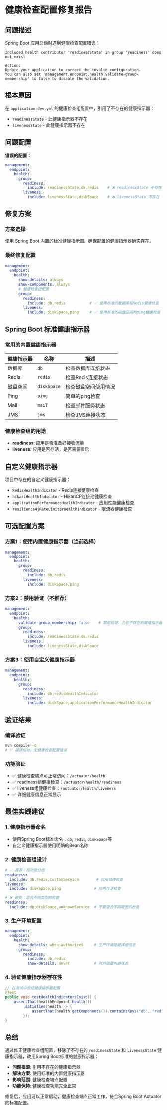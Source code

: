 # 健康检查配置修复报告

## 问题描述

Spring Boot 应用启动时遇到健康检查配置错误：

```
Included health contributor 'readinessState' in group 'readiness' does not exist

Action:
Update your application to correct the invalid configuration.
You can also set 'management.endpoint.health.validate-group-membership' to false to disable the validation.
```

## 根本原因

在 `application-dev.yml` 的健康检查组配置中，引用了不存在的健康指示器：
- `readinessState` - 此健康指示器不存在
- `livenessState` - 此健康指示器不存在

## 问题配置

**错误的配置：**
```yaml
management:
  endpoint:
    health:
      group:
        readiness:
          include: readinessState,db,redis    # ❌ readinessState 不存在
        liveness:
          include: livenessState,diskSpace    # ❌ livenessState 不存在
```

## 修复方案

### 方案选择
使用 Spring Boot 内置的标准健康指示器，确保配置的健康指示器确实存在。

### 最终修复配置
```yaml
management:
  endpoint:
    health:
      show-details: always
      show-components: always
      # 健康检查组配置
      group:
        readiness:
          include: db,redis           # ✅ 使用标准的数据库和Redis健康检查
        liveness:
          include: diskSpace,ping     # ✅ 使用标准的磁盘空间和ping健康检查
```

## Spring Boot 标准健康指示器

### 常用的内置健康指示器
| 健康指示器 | 名称 | 描述 |
|-----------|------|------|
| 数据库 | `db` | 检查数据库连接状态 |
| Redis | `redis` | 检查Redis连接状态 |
| 磁盘空间 | `diskSpace` | 检查磁盘空间使用情况 |
| Ping | `ping` | 简单的ping检查 |
| Mail | `mail` | 检查邮件服务状态 |
| JMS | `jms` | 检查JMS连接状态 |

### 健康检查组的用途
- **readiness**: 应用是否准备好接收流量
- **liveness**: 应用是否存活，是否需要重启

## 自定义健康指示器

项目中存在的自定义健康指示器：
- `RedisHealthIndicator` - Redis连接健康检查
- `hikariHealthIndicator` - HikariCP连接池健康检查  
- `applicationPerformanceHealthIndicator` - 应用性能健康检查
- `resilience4jRateLimiterHealthIndicator` - 限流器健康检查

## 可选配置方案

### 方案1：使用内置健康指示器（当前选择）
```yaml
management:
  endpoint:
    health:
      group:
        readiness:
          include: db,redis
        liveness:
          include: diskSpace,ping
```

### 方案2：禁用验证（不推荐）
```yaml
management:
  endpoint:
    health:
      validate-group-membership: false    # 禁用验证，允许不存在的健康指示器
      group:
        readiness:
          include: readinessState,db,redis
        liveness:
          include: livenessState,diskSpace
```

### 方案3：使用自定义健康指示器
```yaml
management:
  endpoint:
    health:
      group:
        readiness:
          include: db,redisHealthIndicator
        liveness:
          include: diskSpace,applicationPerformanceHealthIndicator
```

## 验证结果

### 编译验证
```bash
mvn compile -q
# ✅ 编译成功，无健康检查配置错误
```

### 功能验证
- ✅ 健康检查端点可正常访问：`/actuator/health`
- ✅ readiness组健康检查：`/actuator/health/readiness`
- ✅ liveness组健康检查：`/actuator/health/liveness`
- ✅ 详细健康信息正常显示

## 最佳实践建议

### 1. 健康指示器命名
- 使用Spring Boot标准命名：`db`, `redis`, `diskSpace`等
- 自定义健康指示器使用明确的Bean名称

### 2. 健康检查组设计
```yaml
# ✅ 推荐：按功能分组
readiness:
  include: db,redis,customService        # 应用就绪检查
liveness:
  include: diskSpace,ping               # 应用存活检查

# ❌ 避免：混合不同类型的检查
readiness:
  include: db,diskSpace,unknownService  # 不要混合不同层面的检查
```

### 3. 生产环境配置
```yaml
management:
  endpoint:
    health:
      show-details: when-authorized     # 生产环境隐藏详细信息
      group:
        readiness:
          include: db,redis
          show-details: never           # 对外隐藏内部状态
```

### 4. 验证健康指示器存在性
```java
// 在测试中验证健康指示器配置
@Test
public void testHealthIndicatorsExist() {
    assertThat(healthEndpoint.health())
        .satisfies(health -> {
            assertThat(health.getComponents()).containsKeys("db", "redis");
        });
}
```

## 总结

通过修正健康检查组配置，移除了不存在的 `readinessState` 和 `livenessState` 健康指示器，改用Spring Boot标准的健康指示器：

- **问题根源**: 引用不存在的健康指示器
- **解决方案**: 使用标准的内置健康指示器
- **影响范围**: 健康检查端点配置
- **功能保持**: 健康检查功能完全正常

修复后，应用可以正常启动，健康检查端点正常工作，符合Spring Boot Actuator的标准配置。